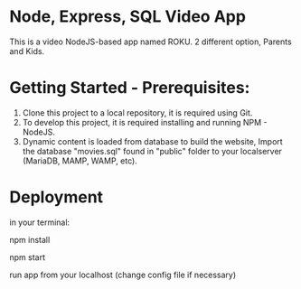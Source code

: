 # Node, Express, SQL Video App
This is a video NodeJS-based app named ROKU. 2 different option, Parents and Kids.

# Getting Started - Prerequisites:
1. Clone this project to a local repository, it is required using Git. 
2. To develop this project, it is required installing and running NPM - NodeJS.
3. Dynamic content is loaded from database to build the website, Import the database "movies.sql" found in "public" folder to your localserver (MariaDB, MAMP, WAMP, etc).

# Deployment
in your terminal:

npm install

npm start

run app from your localhost (change config file if necessary)

